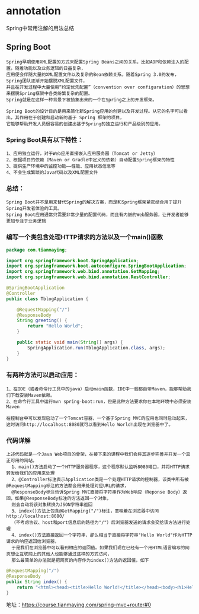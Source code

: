 # annotation
Spring中常用注解的用法总结

## Spring Boot
    Spring早期使用XML配置的方式来配置Spring Beans之间的关系，比如AOP和依赖注入的配置。随着功能以及业务逻辑的日益复杂，
    应用便会伴随大量的XML配置文件以及复杂的Bean依赖关系。随着Spring 3.0的发布，Spring团队逐渐开始摆脱XML配置文件，
    并且在开发过程中大量使用“约定优先配置”（convention over configuration）的思想来摆脱Spring框架中各类纷繁复杂的配置。
    Spring就是在这样一种背景下被抽象出来的一个在Spring之上的开发框架。

    Spring Boot的设计目的是用来简化新Spring应用的创建以及开发过程。从它的名字可以看出，其作用在于创建和启动新的基于 Spring 框架的项目，
    它能够帮助开发人员很容易的创建出基于Spring的独立运行和产品级别的应用。
### Spring Boot具有以下特性： 
    1、应用独立运行，对于Web应用直接嵌入应用服务器（Tomcat or Jetty）
    2、根据项目的依赖（Maven or Gradle中定义的依赖）自动配置Spring框架的特性
    3、提供生产环境中的监控功能——性能、应用状态信息等
    4、不会生成繁琐的Java代码以及XML配置文件

### 总结：
    Spring Boot并不是用来替代Spring的解决方案，而是和Spring框架紧密结合用于提升Spring开发者体验的工具。
    Spring Boot应用通常只需要非常少量的配置代码，而且有内嵌的Web服务器，让开发者能够更加专注于业务逻辑

### 编写一个类包含处理HTTP请求的方法以及一个main()函数
```java
package com.tianmaying;

import org.springframework.boot.SpringApplication;
import org.springframework.boot.autoconfigure.SpringBootApplication;
import org.springframework.web.bind.annotation.GetMapping;
import org.springframework.web.bind.annotation.RestController;

@SpringBootApplication
@Controller
public class TblogApplication {

    @RequestMapping("/")
    @ResponseBody
    String greeting() {
        return "Hello World";
    }

    public static void main(String[] args) {
        SpringApplication.run(TblogApplication.class, args);
    }
}
```
### 有两种方法可以启动应用：
    1、在IDE（或者命令行工具中的java）启动main函数，IDE中一般都自带Maven，能够帮助我们下载安装Maven依赖。
    2、在命令行工具中运行mvn spring-boot:run，但是此种方法要求你在本地环境中必须安装Maven
    
    在控制台中可以发现启动了一个Tomcat容器，一个基于Spring MVC的应用也同时启动起来，
    这时访问http://localhost:8080就可以看到Hello World!出现在浏览器中了。

### 代码详解
    上述代码就是一个Java Web项目的骨架，在接下来的课程中我们会将其逐步完善并开发一个真正可用的网站。
      1、main()方法启动了一个HTTP服务器程序，这个程序默认监听8080端口，并将HTTP请求转发给我们的应用来处理
      2、@Controller标注表示Application类是一个处理HTTP请求的控制器，该类中所有被@RequestMapping标注的方法都会用来处理对应URL的请求，
      @ResponseBody标注告诉Spring MVC直接将字符串作为Web响应（Reponse Body）返回，如果@ResponseBody标注的方法返回一个对象，
      则会自动将该对象转换为JSON字符串返回
      3、index()方法上包含@GetMapping("/")标注，意味着在浏览器中访问http://localhost:8080/ 
      （不考虑协议、host和port信息后的路径为"/"）后浏览器发送的请求会交给该方法进行处理
      4、index()方法直接返回一个字符串，那么相当于直接将字符串"Hello World"作为HTTP请求的响应返回给浏览器，
      于是我们在浏览器中可以看到相应的返回值。如果我们现在已经有一个用HTML语言编写的网页想让互联网上的其他人也能够通过这样的方式访问，
      那么最简单的办法就是把网页的内容作为index()方法的返回值，如下
```java
@RequestMapping("/")
@ResponseBody
public String index() {
    return "<html><head><title>Hello World!</title></head><body><h1>Hello World!</h1><p>This is my first web site</p></body></html>";
}
```


地址：https://course.tianmaying.com/spring-mvc+router#0
